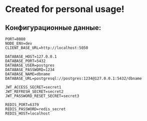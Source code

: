 # Created for personal usage!

## Конфигурационные данные:

```plaintext
PORT=8080
NODE_ENV=dev
CLIENT_BASE_URL=http://localhost:5050

DATABASE_HOST=127.0.0.1
DATABASE_PORT=5432
DATABASE_USER=postgres
DATABASE_PASSWORD=1234
DATABASE_NAME=dbname
DATABASE_URL=postgresql://postgres:1234@127.0.0.1:5432/dbname

JWT_ACCESS_SECRET=secret1
JWT_REFRESH_SECRET=secret2
JWT_PASSWORD_RESET_SECRET=secret3

REDIS_PORT=6379
REDIS_PASSWORD=redis_secret
REDIS_HOST=localhost
```
